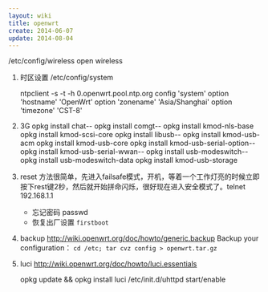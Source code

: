 ```yaml
---
layout: wiki
title: openwrt
create: 2014-06-07
update: 2014-08-04
---
```


/etc/config/wireless open wireless

1. 时区设置 /etc/config/system

    ntpclient -s -t -h 0.openwrt.pool.ntp.org
    config 'system'
            option 'hostname' 'OpenWrt'
            option 'zonename' 'Asia/Shanghai'
            option 'timezone' 'CST-8'

2. 3G
    opkg install chat--
    opkg install comgt--
    opkg install kmod-nls-base
    opkg install kmod-scsi-core
    opkg install libusb--
    opkg install kmod-usb-acm
    opkg install kmod-usb-core
    opkg install kmod-usb-serial-option--
    opkg install kmod-usb-serial-wwan--
    opkg install usb-modeswitch--
    opkg install usb-modeswitch-data
    opkg install kmod-usb-storage

3. reset
方法很简单，先进入failsafe模式，开机，等着一个工作灯亮的时候立即按下rest键2秒，然后就开始拼命闪烁，很好现在进入安全模式了。telnet 192.168.1.1
    - 忘记密码 passwd
    - 恢复出厂设置 `firstboot`

4. backup
http://wiki.openwrt.org/doc/howto/generic.backup
Backup your configuration： `cd /etc; tar cvz config > openwrt.tar.gz`

5. luci
http://wiki.openwrt.org/doc/howto/luci.essentials

    opkg update && opkg install luci
    /etc/init.d/uhttpd start/enable

